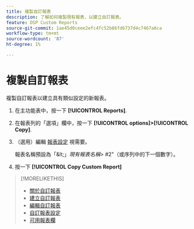 ```yaml
---
title: 複製自訂報表
description: 了解如何複製現有報表，以建立自訂報表。
feature: DSP Custom Reports
source-git-commit: 1ae45d0ceee2efc4fc52b86fd6737d4c7467a6ca
workflow-type: tm+mt
source-wordcount: '87'
ht-degree: 1%

---
```



# 複製自訂報表

複製自訂報表以建立具有類似設定的新報表。

1. 在主功能表中，按一下 **[!UICONTROL Reports]**.
1. 在報表列的「選項」欄中，按一下 **[!UICONTROL options]>[!UICONTROL Copy]**.
1. （選用）編輯 [報表設定](/help/dsp/reports/report-settings.md) 視需要。

   報表名稱預設為「\&lt;」*現有報表名稱*\> \#2&quot;（或序列中的下一個數字）。

1. 按一下 **[!UICONTROL Copy Custom Report]**

>[!MORELIKETHIS]
>
>* [關於自訂報表](/help/dsp/reports/report-about.md)
>* [建立自訂報表](/help/dsp/reports/report-create.md)
>* [編輯自訂報表](/help/dsp/reports/report-edit.md)
>* [自訂報表設定](/help/dsp/reports/report-settings.md)
>* [可用報表欄](/help/dsp/reports/report-columns.md)

